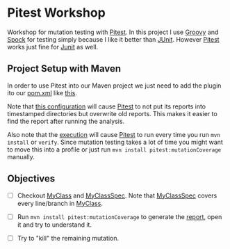 Pitest Workshop
===============

Workshop for mutation testing with [Pitest]. In this project I use [Groovy] and [Spock] for testing simply because I 
like it better than [JUnit]. However [Pitest] works just fine for [Junit] as well. 

Project Setup with Maven
------------------------
In order to use Pitest into our Maven project we just need to add the plugin ito our [pom.xml](pom.xml) like
[this](pom.xml#L96-L111).

Note that [this configuration](pom.xml#L101) will cause [Pitest] to not put its reports into timestamped directories 
but overwrite old reports. This makes it easier to find the report after running the analysis.

Also note that the [execution](pom.xml#L103-L110) will cause [Pitest] to run every time you run `mvn install` or 
`verify`. Since mutation testing takes a lot of time you might want to move this into a profile or just run
`mvn install pitest:mutationCoverage` manually.

Objectives
----------
- [ ] Checkout [MyClass] and [MyClassSpec]. Note that [MyClassSpec] covers every line/branch in [MyClass].
- [ ] Run `mvn install pitest:mutationCoverage` to generate the [report], open it and try to understand it.
- [ ] Try to "kill" the remaining mutation.


[Pitest]: <http://pitest.org>
[Groovy]: <http://www.groovy-lang.org/>
[Spock]: <https://github.com/spockframework/spock>
[JUnit]: <http://junit.org>

[MyClass]: <src/main/java/de/assertagile/workshop/pitest/MyClass.java>
[MyClassSpec]: <src/test/groovy/de/assertagile/workshop/pitest/MyClassSpec.groovy>
[report]: <target/pit-reports/de.assertagile.workshop.pitest/index.html>